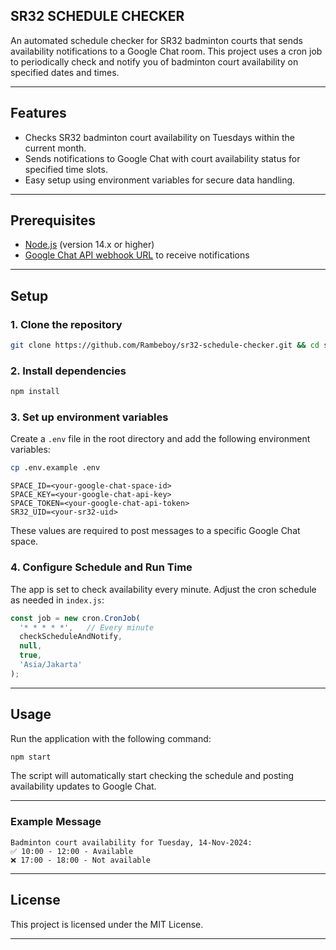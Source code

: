 ## SR32 SCHEDULE CHECKER

An automated schedule checker for SR32 badminton courts that sends availability notifications to a Google Chat room. This project uses a cron job to periodically check and notify you of badminton court availability on specified dates and times.

---

## Features

- Checks SR32 badminton court availability on Tuesdays within the current month.
- Sends notifications to Google Chat with court availability status for specified time slots.
- Easy setup using environment variables for secure data handling.

---

## Prerequisites

- [Node.js](https://nodejs.org/) (version 14.x or higher)
- [Google Chat API webhook URL](https://developers.google.com/chat) to receive notifications

---

## Setup

### 1. Clone the repository

```bash
git clone https://github.com/Rambeboy/sr32-schedule-checker.git && cd sr32-schedule-checker
```

### 2. Install dependencies

```bash
npm install
```

### 3. Set up environment variables

Create a `.env` file in the root directory and add the following environment variables:

```bash
cp .env.example .env
```

```plaintext
SPACE_ID=<your-google-chat-space-id>
SPACE_KEY=<your-google-chat-api-key>
SPACE_TOKEN=<your-google-chat-api-token>
SR32_UID=<your-sr32-uid>
```

These values are required to post messages to a specific Google Chat space.

### 4. Configure Schedule and Run Time

The app is set to check availability every minute. Adjust the cron schedule as needed in `index.js`:

```javascript
const job = new cron.CronJob(
  '* * * * *',   // Every minute
  checkScheduleAndNotify,
  null,
  true,
  'Asia/Jakarta'
);
```

---

## Usage

Run the application with the following command:

```bash
npm start
```

The script will automatically start checking the schedule and posting availability updates to Google Chat.

---

### Example Message

```text
Badminton court availability for Tuesday, 14-Nov-2024:
✅ 10:00 - 12:00 - Available
❌ 17:00 - 18:00 - Not available
```

---

## License

This project is licensed under the MIT License.

---
